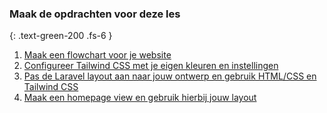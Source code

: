 ### Maak de opdrachten voor deze les
{: .text-green-200 .fs-6 }

1. [Maak een flowchart voor je website](flowchart)
2. [Configureer Tailwind CSS met je eigen kleuren en instellingen](tailwind-config)
3. [Pas de Laravel layout aan naar jouw ontwerp en gebruik HTML/CSS en Tailwind CSS](laravel-layout)
4. [Maak een homepage view en gebruik hierbij jouw layout](homepage)
